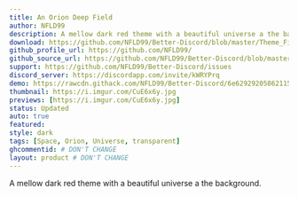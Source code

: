 ```yaml
---
title: An Orion Deep Field
author: NFLD99
description: A mellow dark red theme with a beautiful universe a the background.
download: https://github.com/NFLD99/Better-Discord/blob/master/Theme_File/An_Orion_Deep_Field.theme.css
github_profile_url: https://github.com/NFLD99/
github_source_url: https://github.com/NFLD99/Better-Discord/blob/master/Theme_File/An_Orion_Deep_Field.theme.css
support: https://github.com/NFLD99/Better-Discord/issues
discord_server: https://discordapp.com/invite/kWRYPrq
demo: https://rawcdn.githack.com/NFLD99/Better-Discord/6e62929205862115c74be44b02ee011d4c008427/Theme_File/An_Orion_Deep_Field.theme.css
thumbnail: https://i.imgur.com/CuE6x6y.jpg
previews: [https://i.imgur.com/CuE6x6y.jpg]
status: Updated
auto: true
featured: 
style: dark
tags: [Space, Orion, Universe, transparent]
ghcommentid: # DON'T CHANGE
layout: product # DON'T CHANGE
---
```

A mellow dark red theme with a beautiful universe a the background.